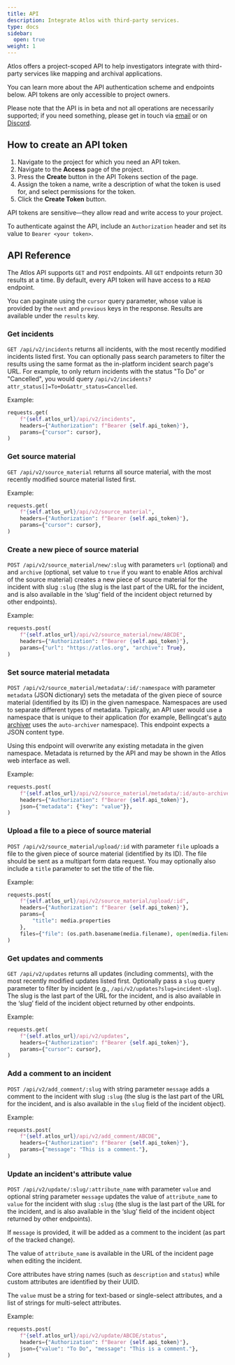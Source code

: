 ```yaml
---
title: API
description: Integrate Atlos with third-party services.
type: docs
sidebar:
  open: true
weight: 1 
---
```



Atlos offers a project-scoped API to help investigators integrate with third-party services like mapping and archival applications.

You can learn more about the API authentication scheme and endpoints below. API tokens are only accessible to project owners.

Please note that the API is in beta and not all operations are necessarily supported; if you need something, please get in touch via [email](mailto:contact@atlos.org) or on [Discord](https://discord.gg/gqCcHc9Gav).

## How to create an API token
1. Navigate to the project for which you need an API token.
2. Navigate to the **Access** page of the project.
3. Press the **Create** button in the API Tokens section of the page.
4. Assign the token a name, write a description of what the token is used for, and select permissions for the token.
5. Click the **Create Token** button.

API tokens are sensitive—they allow read and write access to your project.

To authenticate against the API, include an `Authorization` header and set its value to `Bearer <your token>`. 

## API Reference  
The Atlos API supports `GET` and `POST` endpoints. All `GET` endpoints return 30 results at a time. By default, every API token will have access to a `READ` endpoint. 

You can paginate using the `cursor` query parameter, whose value is provided by the `next` and `previous` keys in the response. Results are available under the `results` key.

### Get incidents
`GET /api/v2/incidents` returns all incidents, with the most recently modified incidents listed first. You can optionally pass search parameters to filter the results using the same format as the in-platform incident search page's URL. For example, to only return incidents with the status "To Do" or "Cancelled", you would query `/api/v2/incidents?attr_status[]=To+Do&attr_status=Cancelled`.

Example:

```python
requests.get(
    f"{self.atlos_url}/api/v2/incidents",
    headers={"Authorization": f"Bearer {self.api_token}"},
    params={"cursor": cursor},
)
```

### Get source material
`GET /api/v2/source_material` returns all source material, with the most recently modified source material listed first.

Example:

```python
requests.get(
    f"{self.atlos_url}/api/v2/source_material",
    headers={"Authorization": f"Bearer {self.api_token}"},
    params={"cursor": cursor},
)
```

### Create a new piece of source material
`POST /api/v2/source_material/new/:slug` with parameters `url` (optional) and and `archive` (optional, set value to `true` if you want to enable Atlos archival of the source material) creates a new piece of source material for the incident with slug `:slug` (the slug is the last part of the URL for the incident, and is also available in the ‘slug’ field of the incident object returned by other endpoints).

Example:

```python
requests.post(
    f"{self.atlos_url}/api/v2/source_material/new/ABCDE",
    headers={"Authorization": f"Bearer {self.api_token}"},
    params={"url": "https://atlos.org", "archive": True},
)
```

### Set source material metadata
`POST /api/v2/source_material/metadata/:id/:namespace` with parameter `metadata` (JSON dictionary) sets the metadata of the given piece of source material (identified by its ID) in the given namespace. Namespaces are used to separate different types of metadata. Typically, an API user would use a namespace that is unique to their application (for example, Bellingcat's [auto archiver](https://github.com/bellingcat/auto-archiver) uses the `auto-archiver` namespace). This endpoint expects a JSON content type.

Using this endpoint will overwrite any existing metadata in the given namespace. Metadata is returned by the API and may be shown in the Atlos web interface as well.

Example:

```python
requests.post(
    f"{self.atlos_url}/api/v2/source_material/metadata/:id/auto-archiver",
    headers={"Authorization": f"Bearer {self.api_token}"},
    json={"metadata": {"key": "value"}},
)
```

### Upload a file to a piece of source material
`POST /api/v2/source_material/upload/:id` with parameter `file` uploads a file to the given piece of source material (identified by its ID). The file should be sent as a multipart form data request. You may optionally also include a `title` parameter to set the title of the file.

Example:

```python
requests.post(
    f"{self.atlos_url}/api/v2/source_material/upload/:id",
    headers={"Authorization": f"Bearer {self.api_token}"},
    params={
        "title": media.properties
    },
    files={"file": (os.path.basename(media.filename), open(media.filename, "rb"))},
)
```

### Get updates and comments
`GET /api/v2/updates` returns all updates (including comments), with the most recently modified updates listed first. Optionally pass a `slug` query parameter to filter by incident (e.g., `/api/v2/updates?slug=incident-slug`). The slug is the last part of the URL for the incident, and is also available in the ‘slug’ field of the incident object returned by other endpoints.

Example:

```python
requests.get(
    f"{self.atlos_url}/api/v2/updates",
    headers={"Authorization": f"Bearer {self.api_token}"},
    params={"cursor": cursor},
)
```

### Add a comment to an incident
`POST /api/v2/add_comment/:slug` with string parameter `message` adds a comment to the incident with slug `:slug` (the slug is the last part of the URL for the incident, and is also available in the `slug` field of the incident object).

Example:

```python
requests.post(
    f"{self.atlos_url}/api/v2/add_comment/ABCDE",
    headers={"Authorization": f"Bearer {self.api_token}"},
    params={"message": "This is a comment."},
)
```

### Update an incident's attribute value
`POST /api/v2/update/:slug/:attribute_name` with parameter `value` and optional string parameter `message` updates the value of `attribute_name` to `value` for the incident with slug `:slug` (the slug is the last part of the URL for the incident, and is also available in the ‘slug’ field of the incident object returned by other endpoints). 

If `message` is provided, it will be added as a comment to the incident (as part of the tracked change). 

The value of `attribute_name` is available in the URL of the incident page when editing the incident. 

Core attributes have string names (such as `description` and `status`) while custom attributes are identified by their UUID. 

The `value` must be a string for text-based or single-select attributes, and a list of strings for multi-select attributes. 

Example:

```python
requests.post(
    f"{self.atlos_url}/api/v2/update/ABCDE/status",
    headers={"Authorization": f"Bearer {self.api_token}"},
    json={"value": "To Do", "message": "This is a comment."},
)
```